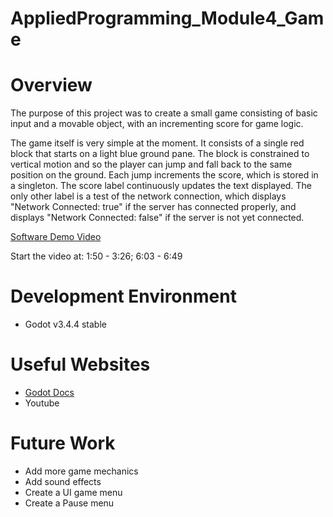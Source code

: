 # AppliedProgramming_Module4_Game
 
# Overview
The purpose of this project was to create a small game consisting of basic input and a movable object, with an incrementing score for game logic.

The game itself is very simple at the moment. It consists of a single red block that starts on a light blue ground pane. The block is constrained to vertical motion and so the player can jump and fall back to the same position on the ground. Each jump increments the score, which is stored in a singleton. The score label continuously updates the text displayed. The only other label is a test of the network connection, which displays "Network Connected: true" if the server has connected properly, and displays "Network Connected: false" if the server is not yet connected.

[Software Demo Video](https://youtu.be/gRTyXrCHCgo)

Start the video at: 1:50 - 3:26; 6:03 - 6:49

# Development Environment

* Godot v3.4.4 stable

# Useful Websites

* [Godot Docs](https://docs.godotengine.org/en/stable/index.html)
* Youtube

# Future Work

* Add more game mechanics
* Add sound effects
* Create a UI game menu
* Create a Pause menu

